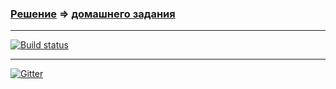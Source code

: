 ### [Решение](https://github.com/Cliffart44/Auto_hw_3.2/tree/API_testing) => [домашнего задания](https://github.com/netology-code/aqa-homeworks/tree/aqa4/sql#%D0%B7%D0%B0%D0%B4%D0%B0%D1%87%D0%B0-2---backend-vs-frontend-%D0%BD%D0%B5%D0%BE%D0%B1%D1%8F%D0%B7%D0%B0%D1%82%D0%B5%D0%BB%D1%8C%D0%BD%D0%B0%D1%8F)

---
[![Build status](https://ci.appveyor.com/api/projects/status/ce47gxrnula0c2b0/branch/API_testing?svg=true)](https://ci.appveyor.com/project/Cliffart44/auto-hw-3-2/branch/API_testing)

---
[![Gitter](https://badges.gitter.im/Cliffart44/community.svg)](https://gitter.im/Cliffart44/community?utm_source=badge&utm_medium=badge&utm_campaign=pr-badge)
